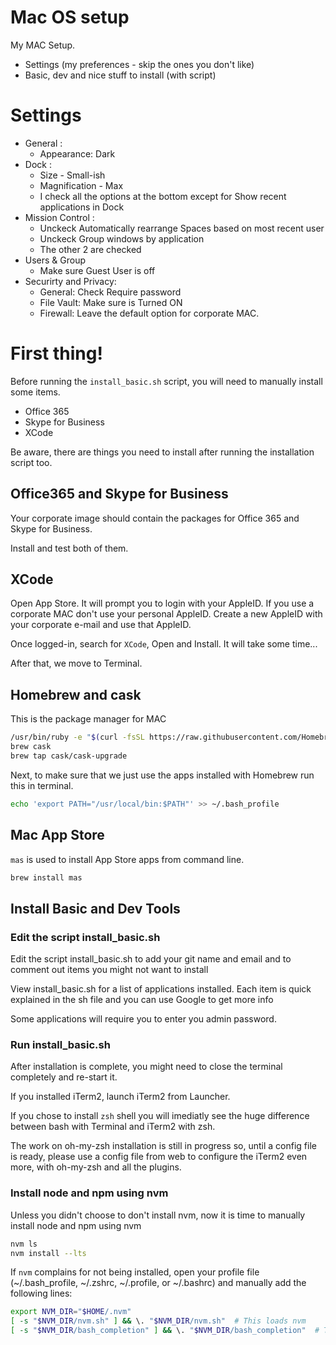 # Mac OS setup
My MAC Setup.
  - Settings (my preferences - skip the ones you don't like)
  - Basic, dev and nice stuff to install (with script)

# Settings
  - General :
    - Appearance: Dark
  - Dock :
    - Size - Small-ish  
    - Magnification -  Max
    - I check all the options at the bottom except for Show recent applications in Dock
  - Mission Control :
    - Unckeck Automatically rearrange Spaces based on most recent user
    - Unckeck Group windows by application
    - The other 2 are checked
  - Users & Group
    - Make sure Guest User is off
  - Securirty and Privacy:
    - General: Check Require password
    - File Vault: Make sure is Turned ON
    - Firewall: Leave the default option for corporate MAC.

# First thing!

Before running the `install_basic.sh` script, you will need to manually install some items.
- Office 365
- Skype for Business
- XCode

Be aware, there are things you need to install after running the installation script too.

## Office365 and  Skype for Business

Your corporate image should contain the packages for Office 365 and Skype for Business.

Install and test both of them.

## XCode

Open App Store.
It will prompt you to login with your AppleID.
If you use a corporate MAC don't use your personal AppleID.
Create a new AppleID with your corporate e-mail and use that AppleID.

Once logged-in, search for `XCode`,
Open and Install.
It will take some time...

After that, we move to Terminal.

## Homebrew and cask
This is the package manager for MAC
```bash
/usr/bin/ruby -e "$(curl -fsSL https://raw.githubusercontent.com/Homebrew/install/master/install)"
brew cask
brew tap cask/cask-upgrade
```
Next, to make sure that we just use the apps installed with Homebrew run this in terminal.

```bash
echo 'export PATH="/usr/local/bin:$PATH"' >> ~/.bash_profile
```

## Mac App Store
`mas` is used to install App Store apps from command line.

```bash
brew install mas
```

## Install Basic and Dev Tools

### Edit the script install_basic.sh
Edit the script install_basic.sh to add your git name and email and to comment out items you might not want to install

View install_basic.sh for a list of applications installed.
Each item is quick explained in the sh file and you can use Google to get more info

Some applications will require you to enter you admin password.

### Run install_basic.sh

After installation is complete, you might need to close the terminal completely and re-start it.

If you installed iTerm2, launch iTerm2 from Launcher.

If you chose to install `zsh` shell you will imediatly see the huge difference between bash with Terminal and iTerm2 with zsh.

The work on oh-my-zsh installation is still in progress so, until a config file is ready, please use a config file from web to configure the iTerm2 even more, with oh-my-zsh and all the plugins.

### Install node  and npm using nvm

Unless you didn't choose to don't install nvm, now it is time to manually install  node and npm using nvm

```bash
nvm ls
nvm install --lts
```

If `nvm` complains for not being installed, open your profile file (~/.bash_profile, ~/.zshrc, ~/.profile, or ~/.bashrc)
 and manually add the following lines:

```bash
export NVM_DIR="$HOME/.nvm"
[ -s "$NVM_DIR/nvm.sh" ] && \. "$NVM_DIR/nvm.sh"  # This loads nvm
[ -s "$NVM_DIR/bash_completion" ] && \. "$NVM_DIR/bash_completion"  # This loads nvm bash_completion
```
